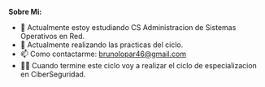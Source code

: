 
**Sobre Mi:**

- 🔭 Actualmente estoy estudiando CS Administracion de Sistemas Operativos en Red.
- 🌱 Actualmente realizando las practicas del ciclo.
- 📫 Como contactarme: brunolopar46@gmail.com
- :student: Cuando termine este ciclo voy a realizar el ciclo de especializacion en CiberSeguridad.
